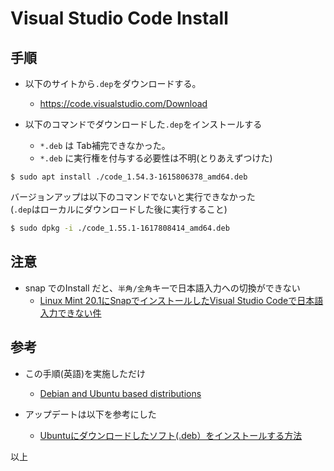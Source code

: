 # Visual Studio Code Install 

## 手順
- 以下のサイトから`.dep`をダウンロードする。 
  - https://code.visualstudio.com/Download

- 以下のコマンドでダウンロードした`.dep`をインストールする
    - `*.deb` は Tab補完できなかった。
    - `*.deb` に実行権を付与する必要性は不明(とりあえずつけた)

```sell
$ sudo apt install ./code_1.54.3-1615806378_amd64.deb
```
バージョンアップは以下のコマンドでないと実行できなかった</br>
(`.dep`はローカルにダウンロードした後に実行すること)
```bash
$ sudo dpkg -i ./code_1.55.1-1617808414_amd64.deb 
```

## 注意
- snap でのInstall だと、`半角/全角`キーで日本語入力への切換ができない
  - [Linux Mint 20.1にSnapでインストールしたVisual Studio Codeで日本語入力できない件](https://haiju.hatenablog.com/entry/2021/02/17/170220)


## 参考
- この手順(英語)を実施しただけ
  - [Debian and Ubuntu based distributions](https://code.visualstudio.com/docs/setup/linux)

- アップデートは以下を参考にした
  - [Ubuntuにダウンロードしたソフト(.deb）をインストールする方法](https://freepc.jp/post-31340)


以上